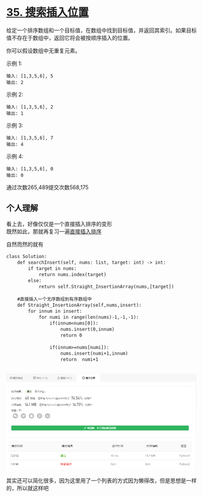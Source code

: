 # [35. 搜索插入位置](https://leetcode-cn.com/problems/search-insert-position/)
给定一个排序数组和一个目标值，在数组中找到目标值，并返回其索引。如果目标值不存在于数组中，返回它将会被按顺序插入的位置。

你可以假设数组中无重复元素。

示例 1:
```
输入: [1,3,5,6], 5
输出: 2
```
示例 2:
```
输入: [1,3,5,6], 2
输出: 1
```
示例 3:
```
输入: [1,3,5,6], 7
输出: 4
```
示例 4:
```
输入: [1,3,5,6], 0
输出: 0
```
通过次数265,489提交次数568,175

## 个人理解
看上去，好像仅仅是一个直接插入排序的变形   
既然如此，那就再复习一遍[直接插入排序](../../Sort-Algorithm/Straight-Insertion-Sort)  


自然而然的就有
```
class Solution:
    def searchInsert(self, nums: list, target: int) -> int:
        if target in nums:
            return nums.index(target)
        else:
            return self.Straight_InsertionArray(nums,[target])

    #直接插入一个无序数组到有序数组中
    def Straight_InsertionArray(self,nums,insert):
        for innum in insert:
            for numi in range(len(nums)-1,-1,-1):
                if(innum<nums[0]):
                    nums.insert(0,innum)
                    return 0

                if(innum>=nums[numi]):
                    nums.insert(numi+1,innum)
                    return  numi+1


```
![img](img/py.png)

其实还可以简化很多，因为这里用了一个列表的方式因为懒得改，但是思想是一样的，所以就这样吧  

